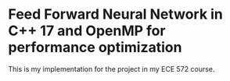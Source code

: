 # Feed Forward Neural Network in C++ 17 and OpenMP for performance optimization

This is my implementation for the project in my ECE 572 course.
